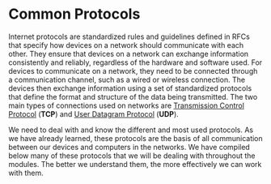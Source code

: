 # Common Protocols

Internet protocols are standardized rules and guidelines defined in RFCs that specify how devices on a network should communicate with each other. They ensure that devices on a network can exchange information consistently and reliably, regardless of the hardware and software used. For devices to communicate on a network, they need to be connected through a communication channel, such as a wired or wireless connection. The devices then exchange information using a set of standardized protocols that define the format and structure of the data being transmitted. The two main types of connections used on networks are [Transmission Control Protocol](https://en.wikipedia.org/wiki/Transmission_Control_Protocol) (**TCP**) and [User Datagram Protocol](https://en.wikipedia.org/wiki/User_Datagram_Protocol) (**UDP**).

We need to deal with and know the different and most used protocols. As we have already learned, these protocols are the basis of all communication between our devices and computers in the networks. We have compiled below many of these protocols that we will be dealing with throughout the modules. The better we understand them, the more effectively we can work with them.
